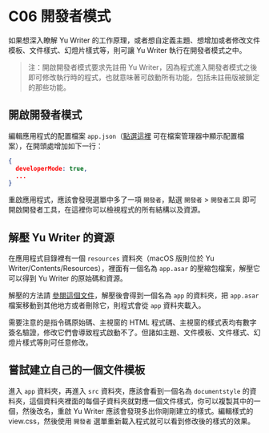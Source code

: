# C06 開發者模式

如果想深入瞭解 Yu Writer 的工作原理，或者想自定義主題、想增加或者修改文件模板、文件樣式、幻燈片樣式等，則可讓 Yu Writer 執行在開發者模式之中。

> 注：開啟開發者模式要求先註冊 Yu Writer，因為程式進入開發者模式之後即可修改執行時的程式，也就意味著可啟動所有功能，包括未註冊版被鎖定的那些功能。

## 開啟開發者模式

編輯應用程式的配置檔案 `app.json`（[點選這裡]($command:reveal?${runtime.paths.config}/app.json) 可在檔案管理器中顯示配置檔案），在開頭處增加如下一行：

```json
{
  developerMode: true,
  ...
}
```

重啟應用程式，應該會發現選單中多了一項 `開發者`，點選 `開發者` > `開發者工具` 即可開啟開發者工具，在這裡你可以檢視程式的所有結構以及資源。

## 解壓 Yu Writer 的資源

在應用程式目錄裡有一個 `resources` 資料夾（macOS 版則位於 Yu Writer/Contents/Resources），裡面有一個名為 `app.asar` 的壓縮包檔案，解壓它可以得到 Yu Writer 的原始碼和資源。

解壓的方法請 [參閱這個文件](https://github.com/electron/asar)，解壓後會得到一個名為 `app` 的資料夾，把 `app.asar` 檔案移動到其他地方或者刪除它，則程式會從 `app` 資料夾載入。

需要注意的是指令碼原始碼、主視窗的 HTML 程式碼、主視窗的樣式表均有數字簽名驗證，修改它們會導致程式啟動不了。但諸如主題、文件模板、文件樣式、幻燈片樣式等則可任意修改。

## 嘗試建立自己的一個文件模板

進入 `app` 資料夾，再進入 `src` 資料夾，應該會看到一個名為 `documentstyle` 的資料夾，這個資料夾裡面的每個子資料夾就對應一個文件樣式，你可以複製其中的一個，然後改名，重啟 Yu Writer 應該會發現多出你剛剛建立的樣式。編輯樣式的 view.css，然後使用 `開發者` 選單重新載入程式就可以看到修改後的樣式的效果。